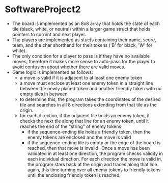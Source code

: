 # SoftwareProject2
- The board is implemented as an 8x8 array that holds the state of each tile (black, white, or neutral) within a larger game struct that holds pointers to current and next player.
- The players are implemented as stucts containing their name, score, team, and the char shorthand for their tokens ('B' for black, 'W' for white).
- The only condition for a player to pass is if they have no available moves, therefore it makes more sense to auto-pass for the player to avoid confusion about whether there are valid moves.
- Game logic is implemented as follows:
    - a move is valid if it is adjacent to at least one enemy token
    - a move must enclose at least one enemy token in a straight line between the newly placed token and another friendly token with no empty tiles in between
    - to determine this, the program takes the coordinates of the desired tile and searches in all 8 directions extending from that tile as the origin.
    - for each direction, if the adjacent tile holds an enemy token, it checks the next tile along that line for an enemy token, until it reaches the end of the "string" of enemy tokens
        - if the sequence-ending tile holds a friendly token, then the enemy tokens are enclosed and the move is valid
        - if the sequence-ending tile is empty or the edge of the board is reached, then that move is invalid
    -Once a move has been validated in at least one direction, the program checks validity in each individual direction. For each direction the move is valid in, the program stars back at the origin and traces along that line again, this time turning over all enemy tokens to friendly tokens until the enclosing friendly token is reached.
